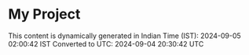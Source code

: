 # My Project

This content is dynamically generated in Indian Time (IST): 2024-09-05 02:00:42 IST
Converted to UTC: 2024-09-04 20:30:42 UTC
